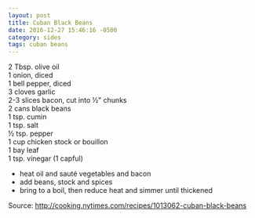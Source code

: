 ```yaml
---
layout: post
title: Cuban Black Beans
date: 2016-12-27 15:46:16 -0500
category: sides
tags: cuban beans
---
```

2 Tbsp. olive oil  
1 onion, diced  
1 bell pepper, diced  
3 cloves garlic  
2-3 slices bacon, cut into ½" chunks  
2 cans black beans  
1 tsp. cumin  
1 tsp. salt  
½ tsp. pepper  
1 cup chicken stock or bouillon  
1 bay leaf  
1 tsp. vinegar (1 capful)  

  * heat oil and sauté vegetables and bacon
  * add beans, stock and spices
  * bring to a boil, then reduce heat and simmer until thickened

Source: <a href="http://cooking.nytimes.com/recipes/1013062-cuban-black-beans">http://cooking.nytimes.com/recipes/1013062-cuban-black-beans</a>
